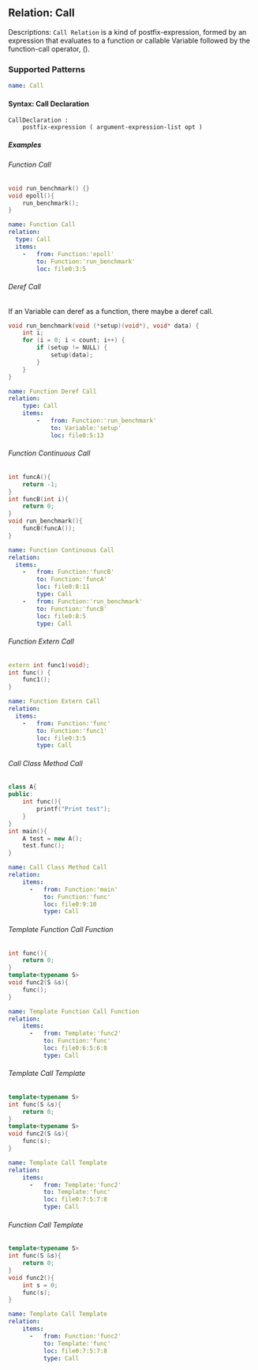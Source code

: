 ## Relation: Call

Descriptions: `Call Relation` is a kind of postfix-expression, formed by an expression that evaluates to a function or callable Variable followed by the function-call operator, ().

### Supported Patterns 

```yaml
name: Call
```

#### Syntax: Call Declaration

```text
CallDeclaration :
    postfix-expression ( argument-expression-list opt )
```

##### Examples

###### Function Call

```cpp
void run_benchmark() {}
void epoll(){
    run_benchmark();
}
```

```yaml
name: Function Call
relation:
  type: Call
  items:
    -   from: Function:'epoll'
        to: Function:'run_benchmark'
        loc: file0:3:5
```

###### Deref Call
If an Variable can deref as a function, there maybe a deref call.

```cpp
void run_benchmark(void (*setup)(void*), void* data) {
    int i;
    for (i = 0; i < count; i++) {
        if (setup != NULL) {
            setup(data);
        }
    }
}
```

```yaml
name: Function Deref Call
relation:
    type: Call
    items:
        -   from: Function:'run_benchmark'
            to: Variable:'setup'
            loc: file0:5:13
```

###### Function Continuous Call
```cpp
int funcA(){
    return -1;
}
int funcB(int i){
    return 0;
}
void run_benchmark(){
    funcB(funcA());
}
```

```yaml
name: Function Continuous Call
relation:
  items:
    -   from: Function:'funcB'
        to: Function:'funcA'
        loc: file0:8:11
        type: Call
    -   from: Function:'run_benchmark'
        to: Function:'funcB'
        loc: file0:8:5
        type: Call
```


###### Function Extern Call

```cpp
extern int func1(void);
int func() {
    func1();
}
```

```yaml
name: Function Extern Call
relation:
  items:
    -   from: Function:'func'
        to: Function:'func1'
        loc: file0:3:5
        type: Call
```

###### Call Class Method Call
```cpp
class A{
public:
    int func(){
        printf("Print test");
    }
}
int main(){
    A test = new A();
    test.func();
}
```

```yaml
name: Call Class Method Call
relation:
    items:
      -   from: Function:'main'
          to: Function:'func'
          loc: file0:9:10
          type: Call
```

###### Template Function Call Function
```cpp
int func(){
    return 0;
}
template<typename S>
void func2(S &s){
    func();
}
```

```yaml
name: Template Function Call Function
relation:
    items:
      -   from: Template:'func2'
          to: Function:'func'
          loc: file0:6:5:6:8
          type: Call
```

###### Template Call Template
```cpp
template<typename S>
int func(S &s){
    return 0;
}
template<typename S>
void func2(S &s){
    func(s);
}
```

```yaml
name: Template Call Template
relation:
    items:
      -   from: Template:'func2'
          to: Template:'func'
          loc: file0:7:5:7:8
          type: Call
```

###### Function Call Template
```cpp
template<typename S>
int func(S &s){
    return 0;
}
void func2(){
    int s = 0;
    func(s);
}
```

```yaml
name: Template Call Template
relation:
    items:
      -   from: Function:'func2'
          to: Template:'func'
          loc: file0:7:5:7:8
          type: Call
```